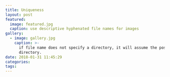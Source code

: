 ```yaml
---
title: Uniqueness
layout: post
featured:
  image: featured.jpg
  caption: use descriptive hyphenated file names for images
gallery:
  - image: gallery.jpg
    caption: >-
      if file name does not specify a directory, it will assume the post
      directory.
date: 2018-01-31 11:45:29
categories:
tags:
---
```


<!-- more -->

